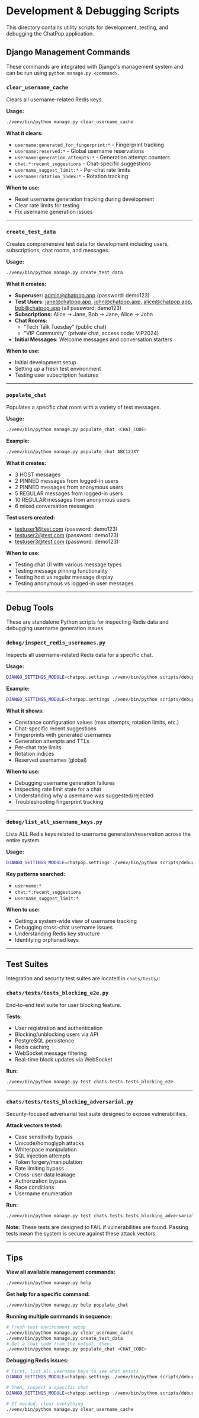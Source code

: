 # Development & Debugging Scripts

This directory contains utility scripts for development, testing, and debugging the ChatPop application.

## Django Management Commands

These commands are integrated with Django's management system and can be run using `python manage.py <command>`.

### `clear_username_cache`

Clears all username-related Redis keys.

**Usage:**
```bash
./venv/bin/python manage.py clear_username_cache
```

**What it clears:**
- `username:generated_for_fingerprint:*` - Fingerprint tracking
- `username:reserved:*` - Global username reservations
- `username:generation_attempts:*` - Generation attempt counters
- `chat:*:recent_suggestions` - Chat-specific suggestions
- `username_suggest_limit:*` - Per-chat rate limits
- `username:rotation_index:*` - Rotation tracking

**When to use:**
- Reset username generation tracking during development
- Clear rate limits for testing
- Fix username generation issues

---

### `create_test_data`

Creates comprehensive test data for development including users, subscriptions, chat rooms, and messages.

**Usage:**
```bash
./venv/bin/python manage.py create_test_data
```

**What it creates:**
- **Superuser:** admin@chatpop.app (password: demo123)
- **Test Users:** jane@chatpop.app, john@chatpop.app, alice@chatpop.app, bob@chatpop.app (all password: demo123)
- **Subscriptions:** Alice → Jane, Bob → Jane, Alice → John
- **Chat Rooms:**
  - "Tech Talk Tuesday" (public chat)
  - "VIP Community" (private chat, access code: VIP2024)
- **Initial Messages:** Welcome messages and conversation starters

**When to use:**
- Initial development setup
- Setting up a fresh test environment
- Testing user subscription features

---

### `populate_chat`

Populates a specific chat room with a variety of test messages.

**Usage:**
```bash
./venv/bin/python manage.py populate_chat <CHAT_CODE>
```

**Example:**
```bash
./venv/bin/python manage.py populate_chat ABC123XY
```

**What it creates:**
- 3 HOST messages
- 2 PINNED messages from logged-in users
- 2 PINNED messages from anonymous users
- 5 REGULAR messages from logged-in users
- 10 REGULAR messages from anonymous users
- 6 mixed conversation messages

**Test users created:**
- testuser1@test.com (password: demo123)
- testuser2@test.com (password: demo123)
- testuser3@test.com (password: demo123)

**When to use:**
- Testing chat UI with various message types
- Testing message pinning functionality
- Testing host vs regular message display
- Testing anonymous vs logged-in user messages

---

## Debug Tools

These are standalone Python scripts for inspecting Redis data and debugging username generation issues.

### `debug/inspect_redis_usernames.py`

Inspects all username-related Redis data for a specific chat.

**Usage:**
```bash
DJANGO_SETTINGS_MODULE=chatpop.settings ./venv/bin/python scripts/debug/inspect_redis_usernames.py <CHAT_CODE>
```

**Example:**
```bash
DJANGO_SETTINGS_MODULE=chatpop.settings ./venv/bin/python scripts/debug/inspect_redis_usernames.py REWO30UI
```

**What it shows:**
- Constance configuration values (max attempts, rotation limits, etc.)
- Chat-specific recent suggestions
- Fingerprints with generated usernames
- Generation attempts and TTLs
- Per-chat rate limits
- Rotation indices
- Reserved usernames (global)

**When to use:**
- Debugging username generation failures
- Inspecting rate limit state for a chat
- Understanding why a username was suggested/rejected
- Troubleshooting fingerprint tracking

---

### `debug/list_all_username_keys.py`

Lists ALL Redis keys related to username generation/reservation across the entire system.

**Usage:**
```bash
DJANGO_SETTINGS_MODULE=chatpop.settings ./venv/bin/python scripts/debug/list_all_username_keys.py
```

**Key patterns searched:**
- `username:*`
- `chat:*:recent_suggestions`
- `username_suggest_limit:*`

**When to use:**
- Getting a system-wide view of username tracking
- Debugging cross-chat username issues
- Understanding Redis key structure
- Identifying orphaned keys

---

## Test Suites

Integration and security test suites are located in `chats/tests/`:

### `chats/tests/tests_blocking_e2e.py`

End-to-end test suite for user blocking feature.

**Tests:**
- User registration and authentication
- Blocking/unblocking users via API
- PostgreSQL persistence
- Redis caching
- WebSocket message filtering
- Real-time block updates via WebSocket

**Run:**
```bash
./venv/bin/python manage.py test chats.tests.tests_blocking_e2e
```

---

### `chats/tests/tests_blocking_adversarial.py`

Security-focused adversarial test suite designed to expose vulnerabilities.

**Attack vectors tested:**
- Case sensitivity bypass
- Unicode/homoglyph attacks
- Whitespace manipulation
- SQL injection attempts
- Token forgery/manipulation
- Rate limiting bypass
- Cross-user data leakage
- Authorization bypass
- Race conditions
- Username enumeration

**Run:**
```bash
./venv/bin/python manage.py test chats.tests.tests_blocking_adversarial
```

**Note:** These tests are designed to FAIL if vulnerabilities are found. Passing tests mean the system is secure against these attack vectors.

---

## Tips

**View all available management commands:**
```bash
./venv/bin/python manage.py help
```

**Get help for a specific command:**
```bash
./venv/bin/python manage.py help populate_chat
```

**Running multiple commands in sequence:**
```bash
# Fresh test environment setup
./venv/bin/python manage.py clear_username_cache
./venv/bin/python manage.py create_test_data
# Get a chat code from the output, then:
./venv/bin/python manage.py populate_chat <CHAT_CODE>
```

**Debugging Redis issues:**
```bash
# First, list all username keys to see what exists
DJANGO_SETTINGS_MODULE=chatpop.settings ./venv/bin/python scripts/debug/list_all_username_keys.py

# Then, inspect a specific chat
DJANGO_SETTINGS_MODULE=chatpop.settings ./venv/bin/python scripts/debug/inspect_redis_usernames.py <CHAT_CODE>

# If needed, clear everything
./venv/bin/python manage.py clear_username_cache
```
